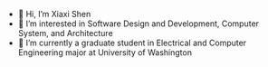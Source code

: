 - 👋 Hi, I’m Xiaxi Shen
- 👀 I’m interested in Software Design and Development, Computer System, and Architecture
- 🌱 I’m currently a graduate student in Electrical and Computer Engineering major at University of Washington
<!---
- 💞️ I’m looking to collaborate on ...
- 📫 How to reach me ...
--->
<!---
xshen053/xshen053 is a ✨ special ✨ repository because its `README.md` (this file) appears on your GitHub profile.
You can click the Preview link to take a look at your changes.
--->
